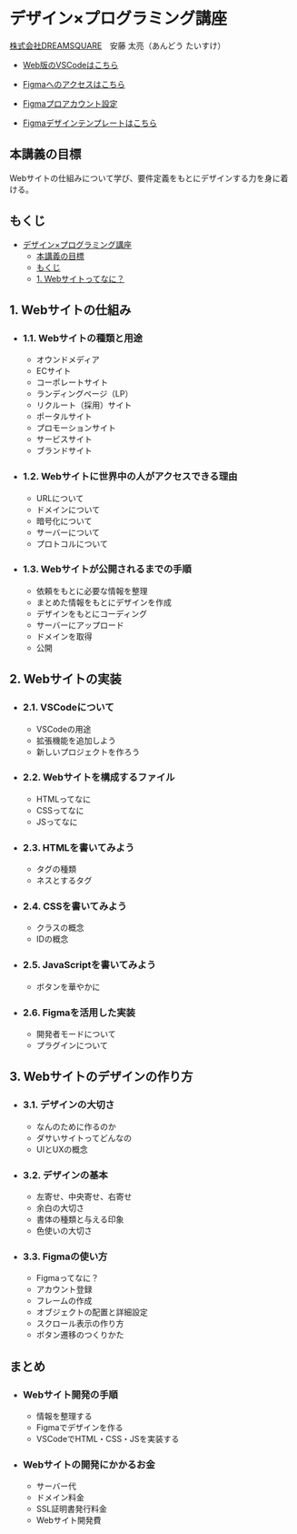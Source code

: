 # デザイン×プログラミング講座

[株式会社DREAMSQUARE](https://www.minecraft.net/ja-jp)　安藤 太亮（あんどう たいすけ）

- [Web版のVSCodeはこちら](https://vscode.dev/?vscode-lang=ja-jp)

- [Figmaへのアクセスはこちら](https://www.figma.com)

- [Figmaプロアカウント設定](https://www.figma.com/ja-jp/education/)

- [Figmaデザインテンプレートはこちら](https://www.figma.com/proto/DApg2LJfIj9Yykl7ZaOWxd/PROFILE-SITE?node-id=1-3&t=yTWzBxkXyVrzAMuT-1&scaling=scale-down-width&content-scaling=fixed&page-id=0%3A1)

## 本講義の目標

Webサイトの仕組みについて学び、要件定義をもとにデザインする力を身に着ける。

## もくじ

- [デザイン×プログラミング講座](#デザインプログラミング講座)
  - [本講義の目標](#本講義の目標)
  - [もくじ](#もくじ)
  - [1. Webサイトってなに？](#1-webサイトってなに)

## 1. Webサイトの仕組み

- ### 1.1. Webサイトの種類と用途

    - オウンドメディア
    - ECサイト
    - コーポレートサイト
    - ランディングページ（LP）
    - リクルート（採用）サイト
    - ポータルサイト
    - プロモーションサイト
    - サービスサイト
    - ブランドサイト

- ### 1.2.  Webサイトに世界中の人がアクセスできる理由

    - URLについて
    - ドメインについて
    - 暗号化について
    - サーバーについて
    - プロトコルについて

- ### 1.3. Webサイトが公開されるまでの手順

    - 依頼をもとに必要な情報を整理
    - まとめた情報をもとにデザインを作成
    - デザインをもとにコーディング
    - サーバーにアップロード
    - ドメインを取得
    - 公開

## 2. Webサイトの実装

- ### 2.1. VSCodeについて

    - VSCodeの用途
    - 拡張機能を追加しよう
    - 新しいプロジェクトを作ろう

- ### 2.2. Webサイトを構成するファイル

    - HTMLってなに
    - CSSってなに
    - JSってなに

- ### 2.3. HTMLを書いてみよう

    - タグの種類
    - ネスとするタグ

- ### 2.4. CSSを書いてみよう

    - クラスの概念
    - IDの概念

- ### 2.5. JavaScriptを書いてみよう

    - ボタンを華やかに

- ### 2.6. Figmaを活用した実装

    - 開発者モードについて
    - プラグインについて

## 3. Webサイトのデザインの作り方

- ### 3.1. デザインの大切さ

    - なんのために作るのか
    - ダサいサイトってどんなの
    - UIとUXの概念

- ### 3.2. デザインの基本

    - 左寄せ、中央寄せ、右寄せ
    - 余白の大切さ
    - 書体の種類と与える印象
    - 色使いの大切さ

- ### 3.3. Figmaの使い方

    - Figmaってなに？
    - アカウント登録
    - フレームの作成
    - オブジェクトの配置と詳細設定
    - スクロール表示の作り方
    - ボタン遷移のつくりかた

## まとめ

- ### Webサイト開発の手順

    - 情報を整理する
    - Figmaでデザインを作る
    - VSCodeでHTML・CSS・JSを実装する

- ### Webサイトの開発にかかるお金

    - サーバー代
    - ドメイン料金
    - SSL証明書発行料金
    - Webサイト開発費
